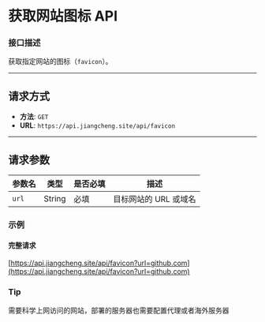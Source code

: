 # 获取网站图标 API

### 接口描述
获取指定网站的图标（`favicon`）。

---

## 请求方式
- **方法**: `GET`
- **URL**: `https://api.jiangcheng.site/api/favicon`

---

## 请求参数

| 参数名  | 类型   | 是否必填 | 描述                           |
| ------- | ------ | -------- | ------------------------------ |
| `url`   | String | 必填     | 目标网站的 URL 或域名 |

### 示例
#### 完整请求

[https://api.jiangcheng.site/api/favicon?url=github.com](https://api.jiangcheng.site/api/favicon?url=github.com)


### Tip
需要科学上网访问的网站，部署的服务器也需要配置代理或者海外服务器